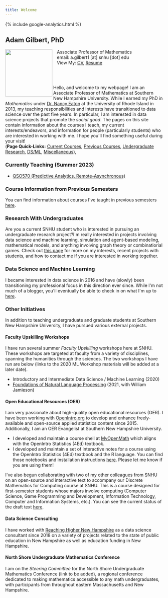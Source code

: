 ```yaml
---
title: Welcome
---
```


{% include google-analytics.html %}

## Adam Gilbert, PhD

<img src="/SiteFiles/face.jpg" align="left" width=150>&nbsp; &nbsp;Associate Professor of Mathematics<br/>
&nbsp; &nbsp;email: a.gilbert1 [at] snhu [dot] edu <br/>
&nbsp; &nbsp;View My: [CV](https://drive.google.com/file/d/1MNpH4Z8H4rLJdybj7ntwOpgCtoPCQPg2/view?usp=sharing), <a href="https://agmath.github.io/SiteFiles/GilbertResume.html" title="Resume">Resume</a>

<br/><br/>

Hello, and welcome to my webpage! I am an Associate Professor of Mathematics at Southern New Hampshire University. While I earned my PhD in *Mathematics* under [Dr. Nancy Eaton](http://www.math.uri.edu/~eaton/) at the University of Rhode Island in 2013, my teaching responsibilities and interests have transitioned to data science over the past five years. In particular, I am interested in data science projects that promote the *social good*. The pages on this site contain information about the courses I teach, my current interests/endeavors, and information for people (particularly students) who are interested in working with me. I hope you'll find something useful during your visit!<br/>
(**Page Quick-Links:** [Current Courses](#currently-teaching), [Previous Courses](#course-information-from-previous-semesters), [Undergraduate Research](#research-with-undergraduates), [DS/ML](#data-science-and-machine-learning), [Miscellaneous](#other-initiatives)), 
  

### Currently Teaching (Summer 2023)

+ [QSO570 (Predictive Analytics, Remote-Asynchronous)](PredictiveAnalytics_Asynch.md)

### Course Information from Previous Semesters

You can find information about courses I've taught in previous semesters [here](OldCourses.md).

### Research With Undergraduates

Are you a current SNHU student who is interested in pursuing an undergraduate research project?I'm really interested in projects involving data science and machine learning, simulation and agent-based modeling, mathematical models, and anything involving graph theory or combinatiorial games. Check out [this page](UGRmentor.md) for more on my interests, recent projects with students, and how to contact me if you are interested in working together.

### Data Science and Machine Learning

I became interested in data science in 2016 and have (slowly) been transitioning my professional focus in this direction ever since. While I'm not much of a blogger, you'll eventually be able to check in on what I'm up to [here](MyDSjourney.md).

### Other Initiatives

In addition to teaching undergraduate and graduate students at Southern New Hampshire University, I have pursued various external projects.

#### Faculty Upskilling Workshops

I have run several summer *Faculty Upskilling* workshops here at SNHU. These workshops are targeted at faculty from a variety of disciplines, spanning the humanities through the sciences. The two workshops I have run are below (links to the 2020 ML Workshop materials will be added at a later date).  
+  Introductory and Intermediate Data Science / Machine Learning (2020) 
+  [Foundations of Natural Language Processing](https://agmath.github.io/FacultyUpskilling/) (2021, with William Jamieson)

#### Open Educational Resources (OER)

I am very passionate about high-quality open educational resources (OER). I have been working with [OpenIntro.org](https://www.openintro.org/) to develop and enhance freely-available and open-source applied statistics content since 2015. Additionally, I am an OER Evangelist at Southern New Hampshire University.
+ I developed and maintain a course shell at [MyOpenMath](https://www.myopenmath.com/) which aligns with the OpenIntro Statistics (4Ed) textbook.
+ I developed and maintain a set of interactive notes for a course using the OpenIntro Statistics (4Ed) textbook and the R language. You can find those notebooks and installation instructions [here](https://github.com/agmath/AppliedStatsInteractive). Please let me know if you are using them!

I've also begun collaborating with two of my other colleagues from SNHU on an open-source and interactive text to accompany our Discrete Mathematics for Computing course at SNHU. This is a course designed for first-semester students whose majors involve computing (Computer Science, Game Programming and Development, Information Technology, Computer and Information Systems, etc.). You can see the current status of the draft text [here](https://agmath.github.io/DiscreteMathForComputing/output/html/frontmatter.html).

#### Data Science Consulting

I have worked with [Reaching Higher New Hampshire](https://reachinghighernh.org/) as a data science consultant since 2018 on a variety of projects related to the state of public education in New Hampshire as well as education funding in New Hampshire.

#### North Shore Undergraduate Mathematics Conference

I am on the *Steering Committee* for the North Shore Undergraduate Mathematics Conference (link to be added), a regional conference dedicated to making mathematics accessible to any math undergraduates, with participants from throughout eastern Massachusetts and New Hampshire.



